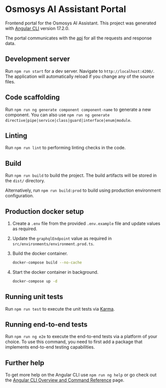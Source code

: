 # Osmosys AI Assistant Portal

Frontend portal for the Osmosys AI Assistant. This project was generated with [Angular CLI](https://github.com/angular/angular-cli) version 17.2.0.

The portal communicates with the [api](https://github.com/OsmosysSoftware/osmosys-assistant/tree/main/apps/api) for all the requests and response data.

## Development server

Run `npm run start` for a dev server. Navigate to `http://localhost:4200/`. The application will automatically reload if you change any of the source files.

## Code scaffolding

Run `npm run ng generate component component-name` to generate a new component. You can also use `npm run ng generate directive|pipe|service|class|guard|interface|enum|module`.

## Linting

Run `npm run lint` to performing linting checks in the code.

## Build

Run `npm run build` to build the project. The build artifacts will be stored in the `dist/` directory.

Alternatively, run `npm run build:prod` to build using production environment configuration.

## Production docker setup

1. Create a `.env` file from the provided `.env.example` file and update values as required.

2. Update the `graphqlEndpoint` value as required in `src/environments/environment.prod.ts`.

3. Build the docker container.

   ```bash
   docker-compose build --no-cache
   ```

4. Start the docker container in background.

   ```bash
   docker-compose up -d
   ```

## Running unit tests

Run `npm run test` to execute the unit tests via [Karma](https://karma-runner.github.io).

## Running end-to-end tests

Run `npm run ng e2e` to execute the end-to-end tests via a platform of your choice. To use this command, you need to first add a package that implements end-to-end testing capabilities.

## Further help

To get more help on the Angular CLI use `npm run ng help` or go check out the [Angular CLI Overview and Command Reference](https://angular.io/cli) page.